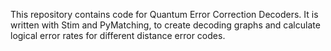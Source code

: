 This repository contains code for Quantum Error Correction Decoders. It is written with Stim and PyMatching, to create decoding graphs and calculate logical error rates for different distance error codes.
